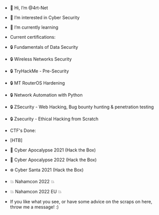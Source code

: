 - 👋 Hi, I’m @4rt-Net
- 👀 I’m interested in Cyber Security
- 🌱 I’m currently learning

- Current certifications: 
- :lock: Fundamentals of Data Security
- :lock: Wireless Networks Security
- :lock: TryHackMe - Pre-Security
- :lock: MT RouterOS Hardening
- :lock: Network Automation with Python
- :lock: ZSecurity - Web Hacking, Bug bounty hunting & penetration testing
- :lock: Zsecurity - Ethical Hacking from Scratch

- CTF's Done: 
- [HTB]
- :space_invader: Cyber Apocalypse 2021 (Hack the Box)
- :space_invader: Cyber Apocalypse 2022 (Hack the Box)
- :snowflake:     Cyber Santa 2021      (Hack the Box)
- :boom: Nahamcon 2022 :boom:
- :boom: Nahamcon 2022 EU :boom:



- If you like what you see, or have some advice on the scraps on here, throw me a message! :) <br />



<!---
4rt-Net/4rt-Net is a ✨ special ✨ repository because its `README.md` (this file) appears on your GitHub profile.
You can click the Preview link to take a look at your changes.
--->
